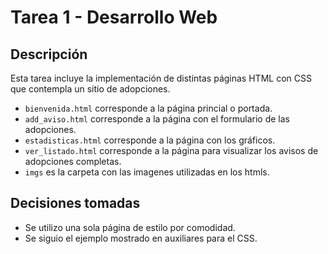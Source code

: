 # Tarea 1 - Desarrollo Web
   
## Descripción
Esta tarea incluye la implementación de distintas páginas HTML con CSS que contempla un sitio de adopciones.

- `bienvenida.html` corresponde a la página princial o portada.
- `add_aviso.html` corresponde a la página con el formulario de las adopciones.
- `estadisticas.html` corresponde a la página con los gráficos.
- `ver_listado.html` corresponde a la página para visualizar los avisos de adopciones completas.
- `imgs` es la carpeta con las imagenes utilizadas en los htmls.



## Decisiones tomadas
- Se utilizo una sola página de estilo por comodidad.
- Se siguio el ejemplo mostrado en auxiliares para el CSS.
